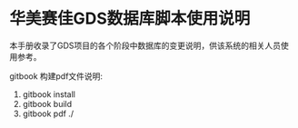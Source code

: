 # 华美赛佳GDS数据库脚本使用说明

本手册收录了GDS项目的各个阶段中数据库的变更说明，供该系统的相关人员使用参考。


gitbook 构建pdf文件说明:

1. gitbook install
2. gitbook build
3. gitbook pdf ./

